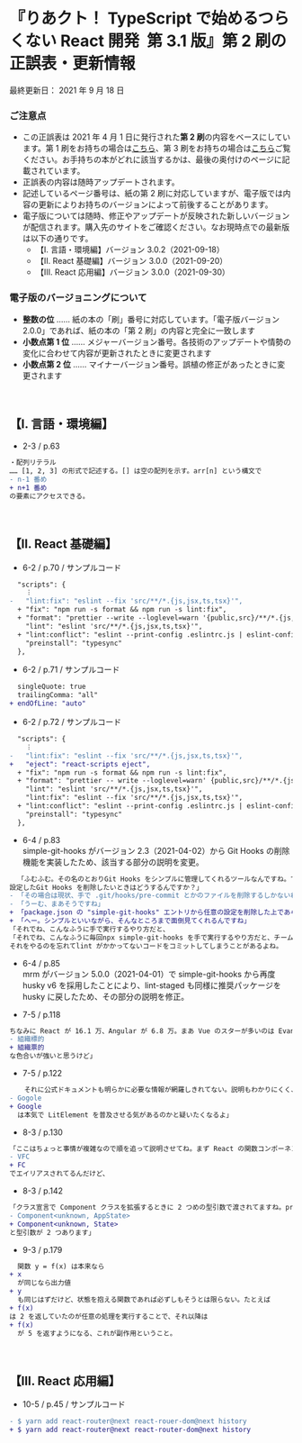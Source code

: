 <!-- markdownlint-disable MD010 MD029 MD032 -->

# 『りあクト！ TypeScript で始めるつらくない React 開発 &nbsp;第 3.1 版』第 2 刷の正誤表・更新情報

最終更新日： 2021 年 9 月 18 日

### ご注意点

- この正誤表は 2021 年 4 月 1 日に発行された**第 2 刷**の内容をベースにしています。第 1 刷をお持ちの場合は[こちら](errata.md)、第 3 刷をお持ちの場合は[こちら](errata3.md)ご覧ください。お手持ちの本がどれに該当するかは、最後の奥付けのページに記載されています。
- 正誤表の内容は随時アップデートされます。
- 記述しているページ番号は、紙の第 2 刷に対応していますが、電子版では内容の更新によりお持ちのバージョンによって前後することがあります。
- 電子版については随時、修正やアップデートが反映された新しいバージョンが配信されます。購入先のサイトをご確認ください。なお現時点での最新版は以下の通りです。
  - 【Ⅰ. 言語・環境編】バージョン 3.0.2（2021-09-18）
  - 【Ⅱ. React 基礎編】バージョン 3.0.0（2021-09-20）
  - 【Ⅲ. React 応用編】バージョン 3.0.0（2021-09-30）

### 電子版のバージョニングについて

- **整数の位** …… 紙の本の「刷」番号に対応しています。「電子版バージョン 2.0.0」であれば、紙の本の「第 2 刷」の内容と完全に一致します
- **小数点第 1 位** …… メジャーバージョン番号。各技術のアップデートや情勢の変化に合わせて内容が更新されたときに変更されます
- **小数点第 2 位** …… マイナーバージョン番号。誤植の修正があったときに変更されます

<br />

## 【Ⅰ. 言語・環境編】

- 2-3 / p.63

```diff
・配列リテラル
…… [1, 2, 3] の形式で記述する。[] は空の配列を示す。arr[n] という構文で
- n-1 番め
+ n+1 番め
の要素にアクセスできる。
```

<br />

## 【Ⅱ. React 基礎編】

- 6-2 / p.70 / サンプルコード

```diff
  "scripts": {
    ︙
-   "lint:fix": "eslint --fix 'src/**/*.{js,jsx,ts,tsx}'",
  + "fix": "npm run -s format && npm run -s lint:fix",
  + "format": "prettier --write --loglevel=warn '{public,src}/**/*.{js,jsx,ts,tsx,html,gql,graphql,json}'",
    "lint": "eslint 'src/**/*.{js,jsx,ts,tsx}'",
  + "lint:conflict": "eslint --print-config .eslintrc.js | eslint-config-prettier-check",
    "preinstall": "typesync"
  },
```

- 6-2 / p.71 / サンプルコード

```diff
  singleQuote: true
  trailingComma: "all"
+ endOfLine: "auto"
```

- 6-2 / p.72 / サンプルコード

```diff
  "scripts": {
    ︙
-   "lint:fix": "eslint --fix 'src/**/*.{js,jsx,ts,tsx}'",
+   "eject": "react-scripts eject",
  + "fix": "npm run -s format && npm run -s lint:fix",
  + "format": "prettier -- write --loglevel=warn' {public,src}/**/*.{js,jsx,ts,tsx,html,gql,graphql,json}'",
    "lint": "eslint 'src/**/*.{js,jsx,ts,tsx}'",
    "lint:fix": "eslint --fix 'src/**/*.{js,jsx,ts,tsx}'",
  + "lint:conflict": "eslint --print-config .eslintrc.js | eslint-config-prettier-check",
    "preinstall": "typesync"
  },
```

- 6-4 / p.83  
  simple-git-hooks がバージョン 2.3（2021-04-02）から Git Hooks の削除機能を実装したため、該当する部分の説明を変更。

```diff
  「ふむふむ。その名のとおりGit Hooks をシンプルに管理してくれるツールなんですね。でも一度
設定したGit Hooks を削除したいときはどうするんですか？」
- 「その場合は現状、手で .git/hooks/pre-commit とかのファイルを削除するしかないね。ただ simple-git-hooks は Git Hooks を素直に利用するツールなので、原理がわかってれば問題ないはず」
- 「うーむ、まあそうですね」
+ 「package.json の "simple-git-hooks" エントリから任意の設定を削除した上であらためて npx simple-git-hooks を実行すると、対応するGit Hooks のスクリプトファイルが自動的に削除されるようになってるよ」
+ 「へー。シンプルといいながら、そんなところまで面倒見てくれるんですね」
「それでね、こんなふうに手で実行するやり方だと、
「それでね、こんなふうに毎回npx simple-git-hooks を手で実行するやり方だと、チームの誰かが
それをやるのを忘れてlint がかかってないコードをコミットしてしまうことがあるよね。
```

- 6-4 / p.85  
  mrm がバージョン 5.0.0（2021-04-01）で simple-git-hooks から再度 husky v6 を採用したことにより、lint-staged も同様に推奨パッケージを husky に戻したため、その部分の説明を修正。

- 7-5 / p.118

```diff
ちなみに React が 16.1 万、Angular が 6.8 万。まあ Vue のスターが多いのは Evan You が中国人で、アリババやテンセントといった中国での採用事例が多いことによる
- 組織標的
+ 組織票的
な色合いが強いと思うけど」
```

- 7-5 / p.122

```diff
  　それに公式ドキュメントも明らかに必要な情報が網羅しきれてない。説明もわかりにくく、React や Vue と比べると格段に見劣りする。
- Gogole
+ Google
  は本気で LitElement を普及させる気があるのかと疑いたくなるよ」
```

- 8-3 / p.130

```diff
「ここはちょっと事情が複雑なので順を追って説明させてね。まず React の関数コンポーネントの型インターフェースには FunctionComponent が用意されてる。これはより短い名前の
- VFC
+ FC
でエイリアスされてるんだけど、
```

- 8-3 / p.142

```diff
「クラス宣言で Component クラスを拡張するときに 2 つめの型引数で渡されてますね。props のときと違って、
- Component<unknown, AppState>
+ Component<unknown, State>
と型引数が 2 つあります」
```

- 9-3 / p.179

```diff
  関数 y = f(x) は本来なら
+ x
  が同じなら出力値
+ y
  も同じはずだけど、状態を抱える関数であれば必ずしもそうとは限らない。たとえば
+ f(x)
は 2 を返していたのが任意の処理を実行することで、それ以降は
+ f(x)
  が 5 を返すようになる、これが副作用ということ。
```

<br />

## 【Ⅲ. React 応用編】

- 10-5 / p.45 / サンプルコード

```diff
- $ yarn add react-router@next react-rouer-dom@next history
+ $ yarn add react-router@next react-router-dom@next history
```
